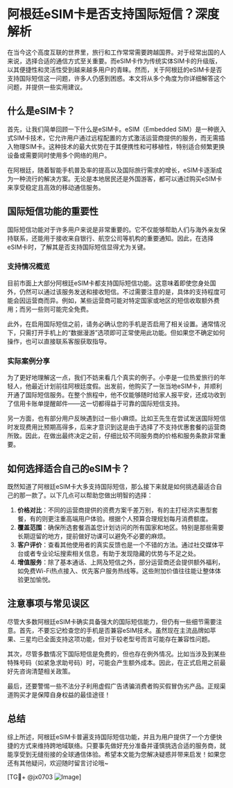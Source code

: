 # 阿根廷eSIM卡是否支持国际短信？深度解析

在当今这个高度互联的世界里，旅行和工作常常需要跨越国界。对于经常出国的人来说，选择合适的通信方式至关重要。而eSIM卡作为传统实体SIM卡的升级版，以其便捷性和灵活性受到越来越多用户的青睐。然而，关于阿根廷的eSIM卡是否支持国际短信这一问题，许多人仍感到困惑。本文将从多个角度为你详细解答这个问题，并提供一些实用建议。

## 什么是eSIM卡？

首先，让我们简单回顾一下什么是eSIM卡。eSIM（Embedded SIM）是一种嵌入式SIM卡技术，它允许用户通过远程配置的方式激活运营商提供的服务，而无需插入物理SIM卡。这种技术的最大优势在于其便携性和可移植性，特别适合频繁更换设备或需要同时使用多个网络的用户。

在阿根廷，随着智能手机普及率的提高以及国际旅行需求的增长，eSIM卡逐渐成为一种流行的解决方案。无论是本地居民还是外国游客，都可以通过购买eSIM卡来享受稳定且高效的移动通信服务。

## 国际短信功能的重要性

国际短信功能对于许多用户来说是非常重要的。它不仅能够帮助人们与海外亲友保持联系，还能用于接收来自银行、航空公司等机构的重要通知。因此，在选择eSIM卡时，了解其是否支持国际短信显得尤为关键。

### 支持情况概览

目前市面上大部分阿根廷eSIM卡都支持国际短信功能。这意味着即使您身处国外，仍然可以通过该服务发送和接收短信。不过需要注意的是，具体的支持程度可能会因运营商而异。例如，某些运营商可能对特定国家或地区的短信收取额外费用；而另一些则可能完全免费。

此外，在启用国际短信之前，请务必确认您的手机是否启用了相关设置。通常情况下，只需打开手机上的“数据漫游”选项即可正常使用此功能。但如果您不确定如何操作，也可以直接联系客服获取指导。

### 实际案例分享

为了更好地理解这一点，我们不妨来看几个真实的例子。小李是一位热爱旅行的年轻人，他最近计划前往阿根廷度假。出发前，他购买了一张当地eSIM卡，并顺利开通了国际短信服务。在整个旅程中，他不仅能够随时给家人报平安，还成功收到了信用卡账单提醒邮件——这一切都得益于可靠的国际短信支持。

另一方面，也有部分用户反映遇到过一些小麻烦。比如王先生在尝试发送国际短信时发现费用比预期高得多，后来才意识到这是由于选择了不支持优惠套餐的运营商所致。因此，在做出最终决定之前，仔细比较不同服务商的价格和服务条款非常重要。

## 如何选择适合自己的eSIM卡？

既然知道了阿根廷eSIM卡大多支持国际短信，那么接下来就是如何挑选最适合自己的那一款了。以下几点可以帮助您做出明智的选择：

1. **价格对比**：不同的运营商提供的资费方案千差万别，有的主打经济实惠型套餐，有的则更注重高端用户体验。根据个人预算合理规划每月消费额度。
2. **覆盖范围**：确保所选套餐涵盖您计划访问的所有国家和地区。特别是那些需要长期逗留的地方，提前做好功课可以避免不必要的麻烦。
3. **客户评价**：查看其他使用者的真实反馈也是一个不错的方法。通过社交媒体平台或者专业论坛搜索相关信息，有助于发现隐藏的优势与不足之处。
4. **增值服务**：除了基本通话、上网及短信之外，部分运营商还会提供额外福利，如免费Wi-Fi热点接入、优先客户服务热线等。这些附加价值往往能让整体体验更加愉悦。

## 注意事项与常见误区

尽管大多数阿根廷eSIM卡确实具备强大的国际短信能力，但仍有一些细节需要注意。首先，不要忘记检查您的手机是否兼容eSIM技术。虽然现在主流品牌如苹果、三星均已全面支持这项功能，但对于较老型号而言可能存在兼容性问题。

其次，尽管多数情况下国际短信是免费的，但也存在例外情况。比如当涉及到某些特殊号码（如紧急求助号码）时，可能会产生额外成本。因此，在正式启用之前最好先咨询清楚相关政策。

最后，还要警惕一些不法分子利用虚假广告诱骗消费者购买假冒伪劣产品。正规渠道购买才是保障自身权益的最佳途径！

## 总结

综上所述，阿根廷eSIM卡普遍支持国际短信功能，并且为用户提供了一个方便快捷的方式来维持跨地域联络。只要事先做好充分准备并谨慎挑选合适的服务商，就能享受到无缝衔接的全球通信体验。希望本文能为您解决疑惑并带来启发！如果您还有其他疑问，欢迎随时留言讨论哦~

[TG💪+ @jx0703 ![Image](https://github.com/user-attachments/assets/dbca1d08-cadb-493c-b0ec-ad6f7a83f270)]